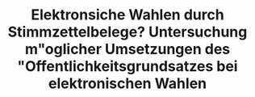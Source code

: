 ---
title: "Elektronsiche Wahlen durch Stimmzettelbelege? Untersuchung m&quot;oglicher Umsetzungen des &quot;Offentlichkeitsgrundsatzes bei elektronischen Wahlen"
collection: journals
permalink: /publications/2014-03-Elektronsiche-Wahlen-durch-Stimmzettelbelege-Untersuchung-moglicher-Umsetzungen-des-Offentlichkeitsgrundsatzes-bei-elektronischen-Wahlen
excerpt: 'Mit freundlicher Genehmigung der Redaktion MMR, Verlag C.H.BECK, M{\&quot;u}nchen.'
venue: 'MultiMedia und Recht (MMR)'
pages: '154-158'
publisher: 'Verlag C.H.BECK'
year: '2014'
citation: ' Maria Henning,  <b>Jurlind Budurushi</b>,  Melanie Volkamer</br> MultiMedia und Recht (MMR)'
---